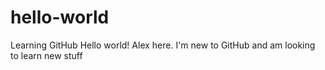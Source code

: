 # hello-world
Learning GitHub
Hello world!
Alex here. I'm new to GitHub and am looking to learn new stuff

